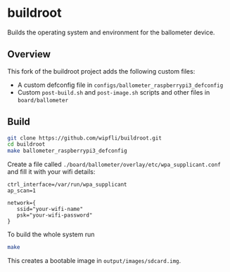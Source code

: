 # buildroot

Builds the operating system and environment for the ballometer device.

## Overview

This fork of the buildroot project adds the following custom files:

 * A custom defconfig file in ```configs/ballometer_raspberrypi3_defconfig```
 * Custom ```post-build.sh``` and ```post-image.sh``` scripts and other files in ```board/ballometer```

## Build

```bash
git clone https://github.com/wipfli/buildroot.git
cd buildroot
make ballometer_raspberrypi3_defconfig
```

Create a file called ```./board/ballometer/overlay/etc/wpa_supplicant.conf``` and fill it with your wifi details:
```
ctrl_interface=/var/run/wpa_supplicant
ap_scan=1
 
network={
   ssid="your-wifi-name"
   psk="your-wifi-password"
}
```

To build the whole system run
```bash
make
```

This creates a bootable image in ```output/images/sdcard.img```.

